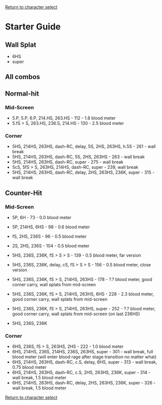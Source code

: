 [Return to character select](./index.md)  

# Starter Guide

## Wall Splat

- 6HS
- super

## All combos

## Normal-hit

### Mid-Screen

- 5.P, 5.P, 6.P, 214.HS, 263.HS - 112 - 1.8 blood meter
- 5.fS > S, 263.HS, 236.S, 214.HS - 130 - 2.5 blood meter

### Corner

- 5HS, 214HS, 263HS, dash-RC, delay, 5S, 2HS, 263HS, h.5S - 261 - wall break
- 5HS, 214HS, 263HS, dash-RC, 5S, 2HS, 263HS - 263 - wall break
- 5HS, 214HS, 263HS, dash-RC, super - 275 - wall break
- 5cS, 5fS > S, 263HS, 214HS, dash-RC, super - 239, wall break
- 5HS, 214HS, 263HS, dash-RC, delay, 2HS, 263HS, 236K, super - 315 - wall break

## Counter-Hit

### Mid-Screen

- 5P, 6H - 73 - 0.0 blood meter
- 5P, 214HS, 6HS - 98 - 0.6 blood meter

- fS, 2HS, 236S - 96 - 0.5 blood meter

- 2S, 2HS, 236S - 104 - 0.5 blood meter


- 5HS, 236S, 236K, fS > S > S - 139 - 0.5 blood meter, far version
- 5HS, 236S, 236K, delay, cS, fS > S > S - 156 - 0.5 blood meter,  close version
- 5HS, 236S, 236K, fS > S, 214HS, 263HS - 178 - ?.? blood meter, good corner carry, wall splats from mid-screen
- 5HS, 236S, 236K, fS > S, 214HS, 263HS, 6HS - 228 - 2.3 blood meter, good corner carry, wall splats from mid-screen
- 5HS, 236S, 236K, fS > S, 214HS, 263HS, super - 252 - ?.? blood meter, good corner carry, wall splats from mid-screen (on last 236HS)
- 5HS, 236S, 236K

### Corner

- 6HS, 236S, fS > S, 263HS, 2HS - 222 - 1.0 blood meter
- 6HS, 214HS, 236S, 214HS, 236S, 263HS, super - 301 - wall break, full blood meter (will enter blood rage after stage transition no matter what)
- 6HS, 214HS, 263HS, dash-RC, c.S, delay, 6HS, super - 313 - wall break, 0.75 blood meter
- 6HS, 214HS, 263HS, dash-RC, c.S, 2HS, 263HS, 236K, super - 314 - wall break, 1.5 blood meter
- 6HS, 214HS, 263HS, dash-RC, delay, 2HS, 263HS, 236K, super - 326 - wall break, 1.5 blood meter

[Return to character select](./index.md)  
